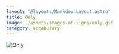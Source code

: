 ```yaml
---
layout: "@layouts/MarkdownLayout.astro"
title: Only
image: ./assets/images-of-signs/only.gif
category: Vocabulary
---
```


![Only](@signs/only.gif)
